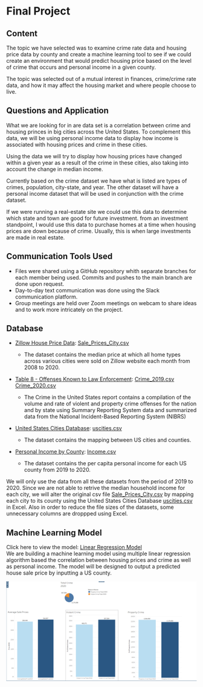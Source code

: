 # Final Project

## Content

The topic we have selected was to examine crime rate data and housing price data by county and create a machine learning tool to see if we could create an environment that would predict housing price based on the level of crime that occurs and personal income in a given county.

The topic was selected out of a mutual interest in finances, crime/crime rate data, and how it may affect the housing market and where people choose to live.

## Questions and Application

What we are looking for in are data set is a correlation between crime and housing princes in big cities across the United States. To complement this data, we will be using personal income data to display how income is associated with housing prices and crime in these cities.

Using the data we will try to display how housing prices have changed within a given year as a result of the crime in these cities, also taking into account the change in median income.

Currently based on the crime dataset we have what is listed are types of crimes, population, city-state, and year.
The other dataset will have a personal income dataset that will be used in conjunction with the crime dataset.

If we were running a real-estate site we could use this data to determine which state and town are good for future investment.
 from an investment standpoint, I would use this data to purchase homes at a time when housing prices are down because of crime. Usually, this is when large investments are made in real estate. 


## Communication Tools Used

* Files were shared using a GitHub repository whith separate branches for each member being used. Commits and pushes to the main branch are done upon request.
* Day-to-day text communication was done using the Slack communication platform.
* Group meetings are held over Zoom meetings on webcam to share ideas and to work more intricately on the project.


## Database

* [Zillow House Price Data](https://www.kaggle.com/paultimothymooney/zillow-house-price-data): [Sale_Prices_City.csv](https://github.com/HarryWightJr/final_project/blob/main/Resources/Sale_Prices_City.csv)
  * The dataset contains the median price at which all home types across various cities were sold on Zillow website each month from 2008 to 2020. 

* [Table 8 - Offenses Known to Law Enforcement](https://ucr.fbi.gov/crime-in-the-u.s): [Crime_2019.csv](https://github.com/HarryWightJr/final_project/blob/main/Resources/Crime_2019.csv) [Crime_2020.csv](https://github.com/HarryWightJr/final_project/blob/main/Resources/Crime_2020.csv) 
  * The Crime in the United States report contains a compilation of the volume and rate of violent and property crime offenses for the nation and by state using Summary Reporting System data and summarized data from the National Incident-Based Reporting System (NIBRS) 

* [United States Cities Database](https://simplemaps.com/data/us-cities): [uscities.csv](https://github.com/HarryWightJr/final_project/blob/main/Resources/uscities.csv)
  * The dataset contains the mapping between US cities and counties.

* [Personal Income by County](https://www.bea.gov/news/2021/personal-income-county-and-metropolitan-area-2020): [Income.csv](https://github.com/HarryWightJr/final_project/blob/main/Resources/Income.csv) 
  * The dataset contains the per capita personal income for each US county from 2019 to 2020.

We will only use the data from all these datasets from the period of 2019 to 2020. Since we are not able to retrive the median household income for each city, we will alter the original csv file [Sale_Prices_City.csv](https://github.com/HarryWightJr/final_project/blob/main/Resources/Sale_Prices_City.csv) by mapping each city to its county using the United States Cities Database [uscities.csv](https://github.com/HarryWightJr/final_project/blob/main/Resources/uscities.csv) in Excel. Also in order to reduce the file sizes of the datasets, some unnecessary columns are droppped using Excel.



## Machine Learning Model
Click here to view the model: [Linear Regression Model](https://github.com/HarryWightJr/final_project/blob/main/linear_regression_local.ipynb)
<br>
We are building a machine learning model using multiple linear regression algorithm based the correlation between housing prices and crime as well as personal income. The model will be designed to output a predicted house sale price by inputting a US county.

![](Images/2019and2020.png)
